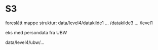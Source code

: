 # S3

foreslått mappe struktur:
data/level4/datakilde1
            ...
           /datakilde3
    ...
    /level1


eks med persondata fra UBW

data/level4/ubw/...

